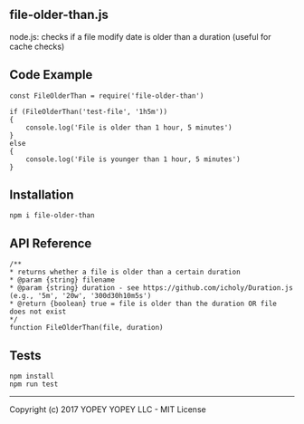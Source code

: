 ## file-older-than.js
node.js: checks if a file modify date is older than a duration (useful for cache checks)

## Code Example

    const FileOlderThan = require('file-older-than')

    if (FileOlderThan('test-file', '1h5m'))
    {
        console.log('File is older than 1 hour, 5 minutes')
    }
    else
    {
        console.log('File is younger than 1 hour, 5 minutes')
    }

## Installation

    npm i file-older-than

## API Reference

    /**
    * returns whether a file is older than a certain duration
    * @param {string} filename
    * @param {string} duration - see https://github.com/icholy/Duration.js (e.g., '5m', '20w', '300d30h10m5s')
    * @return {boolean} true = file is older than the duration OR file does not exist
    */
    function FileOlderThan(file, duration)

## Tests

    npm install
    npm run test

* * *

Copyright (c) 2017 YOPEY YOPEY LLC - MIT License